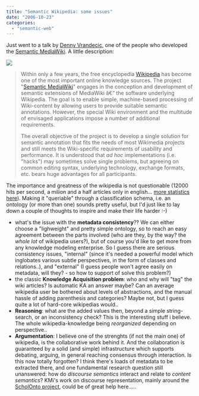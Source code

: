 ```yaml
---
title: "Semantic Wikipedia: some issues"
date: "2006-10-23"
categories: 
  - "semantic-web"
---
```


Just went to a talk by [Denny Vrandecic](http://www.aifb.uni-karlsruhe.de/Personen/viewPersonenglish?id_db=2097 "homepage"), one of the people who developed the [Semantic MediaWiki](http://wiki.ontoworld.org/index.php/Semantic_MediaWiki "You can download it here"). A little description:

![](/media/static/blog_img/SemanticMediaWiki_200.png)


> Within only a few years, the free encyclopedia [Wikipedia](http://www.en.wikipedia.org/) has become one of the most important online knowledge sources. The project "[Semantic MediaWiki](http://wiki.ontoworld.org/)" engages in the conception and development of semantic extensions of MediaWiki â€“ the software underlying Wikipedia. The goal is to enable simple, machine-based processing of Wiki-content by allowing users to provide suitable semantic annotations. However, the special Wiki environment and the multitude of envisaged applications impose a number of additional requirements.
> 
> The overall objective of the project is to develop a single solution for semantic annotation that fits the needs of most Wikimedia projects and still meets the Wiki-specific requirements of usability and performance. It is understood that _ad hoc_ implementations (i.e. "hacks") may sometimes solve single problems, but agreeing on common editing syntax, underlying technology, exchange formats, etc. bears huge advantages for all participants.

The importance and greatness of the wikipedia is not questionable (12000 hits per second, a milion and a half articles only in english... [more statistics here](http://en.wikipedia.org/wiki/Wikipedia:Statistics "Statistics of all kinds!")). Making it "queriable" through a classification schema, i.e. an ontology (or more than one) sounds pretty useful, but I'd just like to lay down a couple of thoughts to inspire and make their life harder :-)

- what's the issue with the **metadata consistency**?? We can either choose a "lighweight" and pretty simple ontology, so to reach an easy agreement between the parts involved (who are they, by the way? the _whole lot_ of wikipedia users?), but of course you'd like to get more from any knowledge modeling enterprise. So I guess there are serious consistency issues, "internal" (since it's needed a powerful model which inglobates various subtle perspectives, in the form of classes and relations..), and "external" (I guess people won't agree easily on metadata, will they? - so how to support of solve this problem?)
- the classic **Knowledge Acquisition problem**: who and why will "tag" the wiki articles? Is automatic KA an answer maybe? Can an average wikipedia user be bothered about levels of abstractions, and the manual hassle of adding parenthesis and categories? Maybe not, but I guess quite a lot of hard-core wikipedias would..
- **Reasoning**: what are the added values then, beyond a simple string-search, or an inconsistency check? This is the interesting stuff i believe. The whole wikipedia-knowledge being _reorganized_ depending on perspective..
- **Argumentation**: I believe one of the strenghts (if not the main one) of wikipedia, is the collaborative work behind it. And the collaboration is guaranteed by a solid (and simple) infrastructure which supports debating, arguing, in general reaching consensus through interaction. Is this now totally forgotten? I think there's loads of metadata to be extracted there, and one fundamental research question still unanswered: how do _discourse semantics_ interact and relate to _content semantics_? KMi's work on discourse representation, mainly around the [ScholOnto project](http://kmi.open.ac.uk/projects/scholonto/), could be of great help here.....

